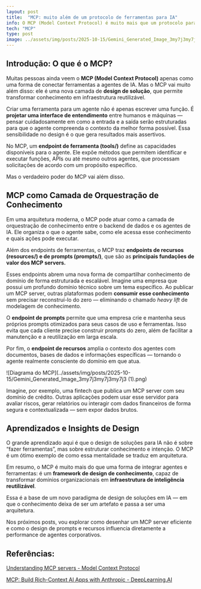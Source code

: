 ```yaml
---
layout: post
title:  "MCP: muito além de um protocolo de ferramentas para IA"
info: O MCP (Model Context Protocol) é muito mais que um protocolo para conectar agentes de IA a ferramentas — ele atua como uma camada de design de conhecimento, que organiza, compartilha e reutiliza o domínio técnico de uma organização por meio de endpoints de ferramentas, recursos e prompts, transformando conhecimento em infraestrutura inteligente.
tech: "MCP"
type: post 
image: ../assets/img/posts/2025-10-15/Gemini_Generated_Image_3my7j3my7j3my7j3.png
---
```


## Introdução: O que é o MCP?

Muitas pessoas ainda veem o **MCP (Model Context Protocol)** apenas como uma forma de conectar ferramentas a agentes de IA. Mas o MCP vai muito além disso: ele é uma nova camada de **design de solução**, que permite transformar conhecimento em infraestrutura reutilizável.

Criar uma ferramenta para um agente não é apenas escrever uma função. É **projetar uma interface de entendimento** entre humanos e máquinas — pensar cuidadosamente em como a entrada e a saída serão estruturadas para que o agente compreenda o contexto da melhor forma possível. Essa sensibilidade no design é o que gera resultados mais assertivos.

No MCP, um **endpoint de ferramenta (tools/)** define as capacidades disponíveis para o agente. Ele expõe métodos que permitem identificar e executar funções, APIs ou até mesmo outros agentes, que processam solicitações de acordo com um propósito específico.

Mas o verdadeiro poder do MCP vai além disso.

## MCP como Camada de Orquestração de Conhecimento

Em uma arquitetura moderna, o MCP pode atuar como a camada de orquestração de conhecimento entre o backend de dados e os agentes de IA. Ele organiza o que o agente sabe, como ele acessa esse conhecimento e quais ações pode executar.

Além dos endpoints de ferramentas, o MCP traz **endpoints de recursos (resources/) e de prompts (prompts/)**, que são as **principais fundações de valor dos MCP servers.**

Esses endpoints abrem uma nova forma de compartilhar conhecimento de domínio de forma estruturada e escalável. Imagine uma empresa que possui um profundo domínio técnico sobre um tema específico. Ao publicar um MCP server, outras plataformas podem **consumir esse conhecimento** sem precisar reconstruí-lo do zero — eliminando o chamado *heavy lift* de modelagem de conhecimento.

O **endpoint de prompts** permite que uma empresa crie e mantenha seus próprios prompts otimizados para seus casos de uso e ferramentas. Isso evita que cada cliente precise construir prompts do zero, além de facilitar a manutenção e a reutilização em larga escala.

Por fim, o **endpoint de recursos** amplia o contexto dos agentes com documentos, bases de dados e informações específicas — tornando o agente realmente consciente do domínio em que atua.

![Diagrama do MCP](../assets/img/posts/2025-10-15/Gemini_Generated_Image_3my7j3my7j3my7j3 (1).png)

Imagine, por exemplo, uma fintech que publica um MCP server com seu domínio de crédito. Outras aplicações podem usar esse servidor para avaliar riscos, gerar relatórios ou interagir com dados financeiros de forma segura e contextualizada — sem expor dados brutos.

## Aprendizados e Insights de Design

O grande aprendizado aqui é que o design de soluções para IA não é sobre “fazer ferramentas”, mas sobre estruturar conhecimento e intenção. O MCP é um ótimo exemplo de como essa mentalidade se traduz em arquitetura.

Em resumo, o MCP é muito mais do que uma forma de integrar agentes e ferramentas: é um **framework de design de conhecimento**, capaz de transformar domínios organizacionais em **infraestrutura de inteligência reutilizável**.

Essa é a base de um novo paradigma de design de soluções em IA — em que o conhecimento deixa de ser um artefato e passa a ser uma arquitetura.

Nos próximos posts, vou explorar como desenhar um MCP server eficiente e como o design de prompts e recursos influencia diretamente a performance de agentes corporativos.


## Referências:

[Understanding MCP servers - Model Context Protocol](https://modelcontextprotocol.io/docs/learn/server-concepts)

[MCP: Build Rich-Context AI Apps with Anthropic - DeepLearning.AI](https://learn.deeplearning.ai/courses/mcp-build-rich-context-ai-apps-with-anthropic/lesson/fkbhh/introduction)
